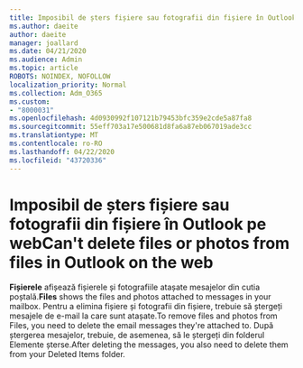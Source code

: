 ```yaml
---
title: Imposibil de șters fișiere sau fotografii din fișiere în Outlook pe web
ms.author: daeite
author: daeite
manager: joallard
ms.date: 04/21/2020
ms.audience: Admin
ms.topic: article
ROBOTS: NOINDEX, NOFOLLOW
localization_priority: Normal
ms.collection: Adm_O365
ms.custom:
- "8000031"
ms.openlocfilehash: 4d0930992f107121b79453bfc359e2cde5a87fa8
ms.sourcegitcommit: 55eff703a17e500681d8fa6a87eb067019ade3cc
ms.translationtype: MT
ms.contentlocale: ro-RO
ms.lasthandoff: 04/22/2020
ms.locfileid: "43720336"
---
```

# <a name="cant-delete-files-or-photos-from-files-in-outlook-on-the-web"></a><span data-ttu-id="ec7c7-102">Imposibil de șters fișiere sau fotografii din fișiere în Outlook pe web</span><span class="sxs-lookup"><span data-stu-id="ec7c7-102">Can't delete files or photos from files in Outlook on the web</span></span>

<span data-ttu-id="ec7c7-103">**Fișierele** afișează fișierele și fotografiile atașate mesajelor din cutia poștală.</span><span class="sxs-lookup"><span data-stu-id="ec7c7-103">**Files** shows the files and photos attached to messages in your mailbox.</span></span> <span data-ttu-id="ec7c7-104">Pentru a elimina fișiere și fotografii din fișiere, trebuie să ștergeți mesajele de e-mail la care sunt atașate.</span><span class="sxs-lookup"><span data-stu-id="ec7c7-104">To remove files and photos from Files, you need to delete the email messages they're attached to.</span></span> <span data-ttu-id="ec7c7-105">După ștergerea mesajelor, trebuie, de asemenea, să le ștergeți din folderul Elemente șterse.</span><span class="sxs-lookup"><span data-stu-id="ec7c7-105">After deleting the messages, you also need to delete them from your Deleted Items folder.</span></span>